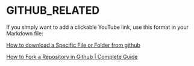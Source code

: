 # GITHUB_RELATED
If you simply want to add a clickable YouTube link, use this format in your Markdown file:
[]()

[How to download a Specific File or Folder from github](https://www.youtube.com/watch?v=BlEWmTzc8ws)

[How to Fork a Repository in Github | Complete Guide](https://www.youtube.com/watch?v=-9ftoxZ2X9g)


